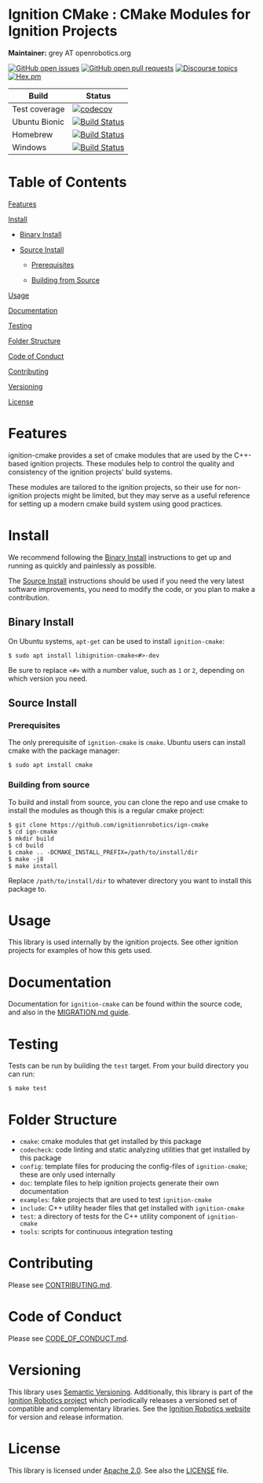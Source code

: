 # Ignition CMake : CMake Modules for Ignition Projects

**Maintainer:** grey AT openrobotics.org

[![GitHub open issues](https://img.shields.io/github/issues-raw/ignitionrobotics/ign-cmake.svg)](https://github.com/ignitionrobotics/ign-cmake/issues)
[![GitHub open pull requests](https://img.shields.io/github/issues-pr-raw/ignitionrobotics/ign-cmake.svg)](https://github.com/ignitionrobotics/ign-cmake/pulls)
[![Discourse topics](https://img.shields.io/discourse/https/community.gazebosim.org/topics.svg)](https://community.gazebosim.org)
[![Hex.pm](https://img.shields.io/hexpm/l/plug.svg)](https://www.apache.org/licenses/LICENSE-2.0)

Build | Status
-- | --
Test coverage | [![codecov](https://codecov.io/bb/ignitionrobotics/ign-cmake/branch/default/graph/badge.svg)](https://codecov.io/bb/ignitionrobotics/ign-cmake)  
Ubuntu Bionic | [![Build Status](https://build.osrfoundation.org/buildStatus/icon?job=ignition_cmake-ci-default-bionic-amd64)](https://build.osrfoundation.org/job/ignition_cmake-ci-default-bionic-amd64)  
Homebrew      | [![Build Status](https://build.osrfoundation.org/buildStatus/icon?job=ignition_cmake-ci-default-homebrew-amd64)](https://build.osrfoundation.org/job/ignition_cmake-ci-default-homebrew-amd64)  
Windows       | [![Build Status](https://build.osrfoundation.org/buildStatus/icon?job=ignition_cmake-ci-default-windows7-amd64)](https://build.osrfoundation.org/job/ignition_cmake-ci-default-windows7-amd64)

# Table of Contents

[Features](#features)

[Install](#install)

* [Binary Install](#binary-install)

* [Source Install](#source-install)

    * [Prerequisites](#prerequisites)
  
    * [Building from Source](#building-from-source)

[Usage](#usage)

[Documentation](#documentation)

[Testing](#testing)

[Folder Structure](#folder-structure)

[Code of Conduct](#code-of-conduct)

[Contributing](#code-of-contributing)

[Versioning](#versioning)

[License](#license)

# Features

ignition-cmake provides a set of cmake modules that are used by the C++-based ignition projects. These modules help to control the quality and consistency of the ignition projects' build systems.

These modules are tailored to the ignition projects, so their use for non-ignition projects might be limited, but they may serve as a useful reference for setting up a modern cmake build system using good practices.

# Install

We recommend following the [Binary Install](#binary-install) instructions to get up and running as quickly and painlessly as possible.

The [Source Install](#source-install) instructions should be used if you need the very latest software improvements, you need to modify the code, or you plan to make a contribution.

## Binary Install

On Ubuntu systems, `apt-get` can be used to install `ignition-cmake`:

```
$ sudo apt install libignition-cmake<#>-dev
```

Be sure to replace `<#>` with a number value, such as `1` or `2`, depending on which version you need.

## Source Install

### Prerequisites

The only prerequisite of `ignition-cmake` is `cmake`. Ubuntu users can install cmake with the package manager:

```
$ sudo apt install cmake
```

### Building from source

To build and install from source, you can clone the repo and use cmake to install the modules as though this is a regular cmake project:

```
$ git clone https://github.com/ignitionrobotics/ign-cmake
$ cd ign-cmake
$ mkdir build
$ cd build
$ cmake .. -DCMAKE_INSTALL_PREFIX=/path/to/install/dir
$ make -j8
$ make install
```

Replace `/path/to/install/dir` to whatever directory you want to install this package to.

# Usage

This library is used internally by the ignition projects. See other ignition projects for examples of how this gets used.

# Documentation

Documentation for `ignition-cmake` can be found within the source code, and also in the [MIGRATION.md guide](https://github.com/ignitionrobotics/ign-cmake/blob/master/MIGRATION.md).

# Testing

Tests can be run by building the `test` target. From your build directory you can run:

```
$ make test
```

# Folder Structure

* `cmake`: cmake modules that get installed by this package
* `codecheck`: code linting and static analyzing utilities that get installed by this package
* `config`: template files for producing the config-files of `ignition-cmake`; these are only used internally
* `doc`: template files to help ignition projects generate their own documentation
* `examples`: fake projects that are used to test `ignition-cmake`
* `include`: C++ utility header files that get installed with `ignition-cmake`
* `test`: a directory of tests for the C++ utility component of `ignition-cmake`
* `tools`: scripts for continuous integration testing

# Contributing

Please see
[CONTRIBUTING.md](https://ignitionrobotics.org/docs/all/contributing).

# Code of Conduct

Please see
[CODE_OF_CONDUCT.md](https://github.com/ignitionrobotics/ign-gazebo/blob/master/CODE_OF_CONDUCT.md).

# Versioning

This library uses [Semantic Versioning](https://semver.org/). Additionally, this library is part of the [Ignition Robotics project](https://ignitionrobotics.org) which periodically releases a versioned set of compatible and complementary libraries. See the [Ignition Robotics website](https://ignitionrobotics.org) for version and release information.

# License

This library is licensed under [Apache 2.0](https://www.apache.org/licenses/LICENSE-2.0). See also the [LICENSE](https://github.com/ignitionrobotics/ign-cmake/blob/master/LICENSE) file.
